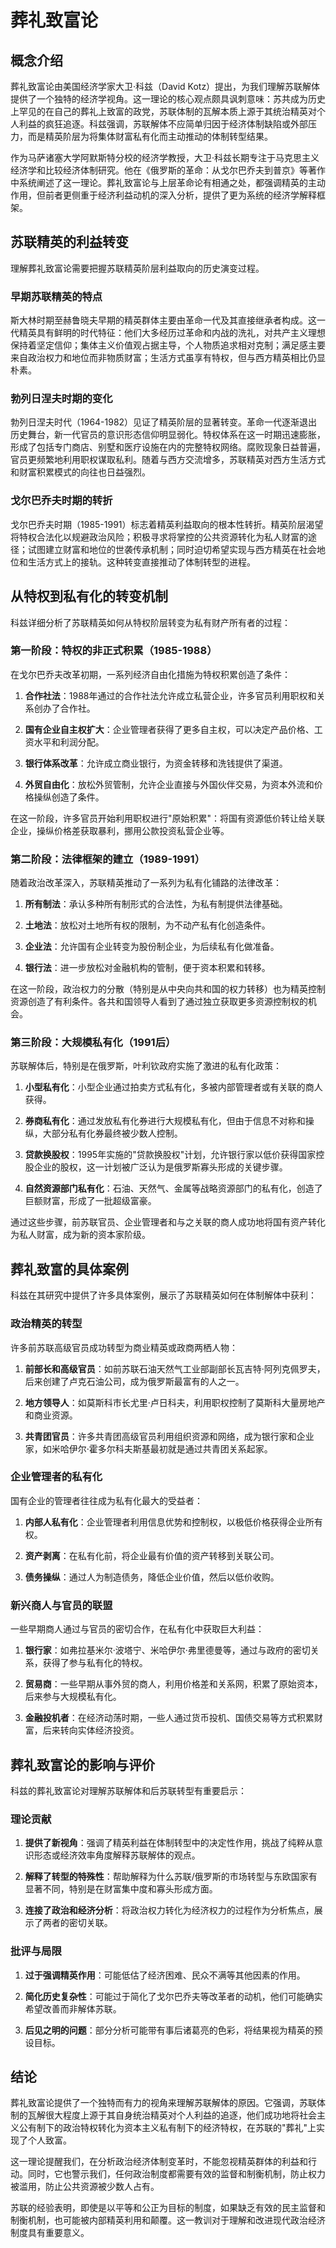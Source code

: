 # 葬礼致富论

## 概念介绍

葬礼致富论由美国经济学家大卫·科兹（David Kotz）提出，为我们理解苏联解体提供了一个独特的经济学视角。这一理论的核心观点颇具讽刺意味：苏共成为历史上罕见的在自己的葬礼上致富的政党，苏联体制的瓦解本质上源于其统治精英对个人利益的疯狂追逐。科兹强调，苏联解体不应简单归因于经济体制缺陷或外部压力，而是精英阶层为将集体财富私有化而主动推动的体制转型结果。

作为马萨诸塞大学阿默斯特分校的经济学教授，大卫·科兹长期专注于马克思主义经济学和比较经济体制研究。他在《俄罗斯的革命：从戈尔巴乔夫到普京》等著作中系统阐述了这一理论。葬礼致富论与上层革命论有相通之处，都强调精英的主动作用，但前者更侧重于经济利益动机的深入分析，提供了更为系统的经济学解释框架。

## 苏联精英的利益转变

理解葬礼致富论需要把握苏联精英阶层利益取向的历史演变过程。

### 早期苏联精英的特点

斯大林时期至赫鲁晓夫早期的精英群体主要由革命一代及其直接继承者构成。这一代精英具有鲜明的时代特征：他们大多经历过革命和内战的洗礼，对共产主义理想保持着坚定信仰；集体主义价值观占据主导，个人物质追求相对克制；满足感主要来自政治权力和地位而非物质财富；生活方式虽享有特权，但与西方精英相比仍显朴素。

### 勃列日涅夫时期的变化

勃列日涅夫时代（1964-1982）见证了精英阶层的显著转变。革命一代逐渐退出历史舞台，新一代官员的意识形态信仰明显弱化。特权体系在这一时期迅速膨胀，形成了包括专门商店、别墅和医疗设施在内的完整特权网络。腐败现象日益普遍，官员更频繁地利用职权谋取私利。随着与西方交流增多，苏联精英对西方生活方式和财富积累模式的向往也日益强烈。

### 戈尔巴乔夫时期的转折

戈尔巴乔夫时期（1985-1991）标志着精英利益取向的根本性转折。精英阶层渴望将特权合法化以规避政治风险；积极寻求将掌控的公共资源转化为私人财富的途径；试图建立财富和地位的世袭传承机制；同时迫切希望实现与西方精英在社会地位和生活方式上的接轨。这种转变直接推动了体制转型的进程。

## 从特权到私有化的转变机制

科兹详细分析了苏联精英如何从特权阶层转变为私有财产所有者的过程：

### 第一阶段：特权的非正式积累（1985-1988）

在戈尔巴乔夫改革初期，一系列经济自由化措施为特权积累创造了条件：

1. **合作社法**：1988年通过的合作社法允许成立私营企业，许多官员利用职权和关系创办了合作社。

2. **国有企业自主权扩大**：企业管理者获得了更多自主权，可以决定产品价格、工资水平和利润分配。

3. **银行体系改革**：允许成立商业银行，为资金转移和洗钱提供了渠道。

4. **外贸自由化**：放松外贸管制，允许企业直接与外国伙伴交易，为资本外流和价格操纵创造了条件。

在这一阶段，许多官员开始利用职权进行"原始积累"：将国有资源低价转让给关联企业，操纵价格差获取暴利，挪用公款投资私营企业等。

### 第二阶段：法律框架的建立（1989-1991）

随着政治改革深入，苏联精英推动了一系列为私有化铺路的法律改革：

1. **所有制法**：承认多种所有制形式的合法性，为私有制提供法律基础。

2. **土地法**：放松对土地所有权的限制，为不动产私有化创造条件。

3. **企业法**：允许国有企业转变为股份制企业，为后续私有化做准备。

4. **银行法**：进一步放松对金融机构的管制，便于资本积累和转移。

在这一阶段，政治权力的分散（特别是从中央向共和国的权力转移）也为精英控制资源创造了有利条件。各共和国领导人看到了通过独立获取更多资源控制权的机会。

### 第三阶段：大规模私有化（1991后）

苏联解体后，特别是在俄罗斯，叶利钦政府实施了激进的私有化政策：

1. **小型私有化**：小型企业通过拍卖方式私有化，多被内部管理者或有关联的商人获得。

2. **券商私有化**：通过发放私有化券进行大规模私有化，但由于信息不对称和操纵，大部分私有化券最终被少数人控制。

3. **贷款换股权**：1995年实施的"贷款换股权"计划，允许银行家以低价获得国家控股企业的股权，这一计划被广泛认为是俄罗斯寡头形成的关键步骤。

4. **自然资源部门私有化**：石油、天然气、金属等战略资源部门的私有化，创造了巨额财富，形成了一批超级富豪。

通过这些步骤，前苏联官员、企业管理者和与之关联的商人成功地将国有资产转化为私人财富，成为新的资本家阶级。

## 葬礼致富的具体案例

科兹在其研究中提供了许多具体案例，展示了苏联精英如何在体制解体中获利：

### 政治精英的转型

许多前苏联高级官员成功转型为商业精英或政商两栖人物：

1. **前部长和高级官员**：如前苏联石油天然气工业部副部长瓦吉特·阿列克佩罗夫，后来创建了卢克石油公司，成为俄罗斯最富有的人之一。

2. **地方领导人**：如莫斯科市长尤里·卢日科夫，利用职权控制了莫斯科大量房地产和商业资源。

3. **共青团官员**：许多共青团高级官员利用组织资源和网络，成为银行家和企业家，如米哈伊尔·霍多尔科夫斯基最初就是通过共青团关系起家。

### 企业管理者的私有化

国有企业的管理者往往成为私有化最大的受益者：

1. **内部人私有化**：企业管理者利用信息优势和控制权，以极低价格获得企业所有权。

2. **资产剥离**：在私有化前，将企业最有价值的资产转移到关联公司。

3. **债务操纵**：通过人为制造债务，降低企业价值，然后以低价收购。

### 新兴商人与官员的联盟

一些早期商人通过与官员的密切合作，在私有化中获取巨大利益：

1. **银行家**：如弗拉基米尔·波塔宁、米哈伊尔·弗里德曼等，通过与政府的密切关系，获得了参与私有化的特权。

2. **贸易商**：一些早期从事外贸的商人，利用价格差和关系网，积累了原始资本，后来参与大规模私有化。

3. **金融投机者**：在经济动荡时期，一些人通过货币投机、国债交易等方式积累财富，后来转向实体经济投资。

## 葬礼致富论的影响与评价

科兹的葬礼致富论对理解苏联解体和后苏联转型有重要启示：

### 理论贡献

1. **提供了新视角**：强调了精英利益在体制转型中的决定性作用，挑战了纯粹从意识形态或经济效率角度解释苏联解体的观点。

2. **解释了转型的特殊性**：帮助解释为什么苏联/俄罗斯的市场转型与东欧国家有显著不同，特别是在财富集中度和寡头形成方面。

3. **连接了政治和经济分析**：将政治权力转化为经济权力的过程作为分析焦点，展示了两者的密切关联。

### 批评与局限

1. **过于强调精英作用**：可能低估了经济困难、民众不满等其他因素的作用。

2. **简化历史复杂性**：可能过于简化了戈尔巴乔夫等改革者的动机，他们可能确实希望改善而非解体苏联。

3. **后见之明的问题**：部分分析可能带有事后诸葛亮的色彩，将结果视为精英的预设目标。

## 结论

葬礼致富论提供了一个独特而有力的视角来理解苏联解体的原因。它强调，苏联体制的瓦解很大程度上源于其自身统治精英对个人利益的追逐，他们成功地将社会主义公有制下的政治特权转化为资本主义私有制下的经济特权，在苏联的"葬礼"上实现了个人致富。

这一理论提醒我们，在分析政治经济体制变革时，不能忽视精英群体的利益和行动。同时，它也警示我们，任何政治制度都需要有效的监督和制衡机制，防止权力被滥用，防止公共资源被少数人占有。

苏联的经验表明，即使是以平等和公正为目标的制度，如果缺乏有效的民主监督和制衡机制，也可能被内部精英利用和颠覆。这一教训对于理解和改进现代政治经济制度具有重要意义。